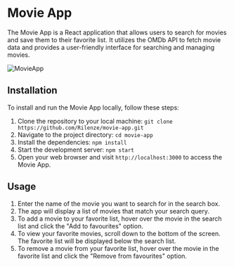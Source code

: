 # Movie App

The Movie App is a React application that allows users to search for movies and save them to their favorite list. 
It utilizes the OMDb API to fetch movie data and provides a user-friendly interface for searching and managing movies.

![MovieApp](https://github.com/Rilenze/movie-app/assets/73667281/a30db9e7-1bfd-43d8-af7e-5a3014245494)

## Installation

To install and run the Movie App locally, follow these steps:

1. Clone the repository to your local machine: `git clone https://github.com/Rilenze/movie-app.git`
2. Navigate to the project directory: `cd movie-app`
3. Install the dependencies: `npm install`
4. Start the development server: `npm start`
5. Open your web browser and visit `http://localhost:3000` to access the Movie App.

## Usage

1. Enter the name of the movie you want to search for in the search box.
2. The app will display a list of movies that match your search query.
3. To add a movie to your favorite list, hover over the movie in the search list and click the "Add to favourites" option.
4. To view your favorite movies, scroll down to the bottom of the screen. The favorite list will be displayed below the search list.
5. To remove a movie from your favorite list, hover over the movie in the favorite list and click the "Remove from favourites" option.

